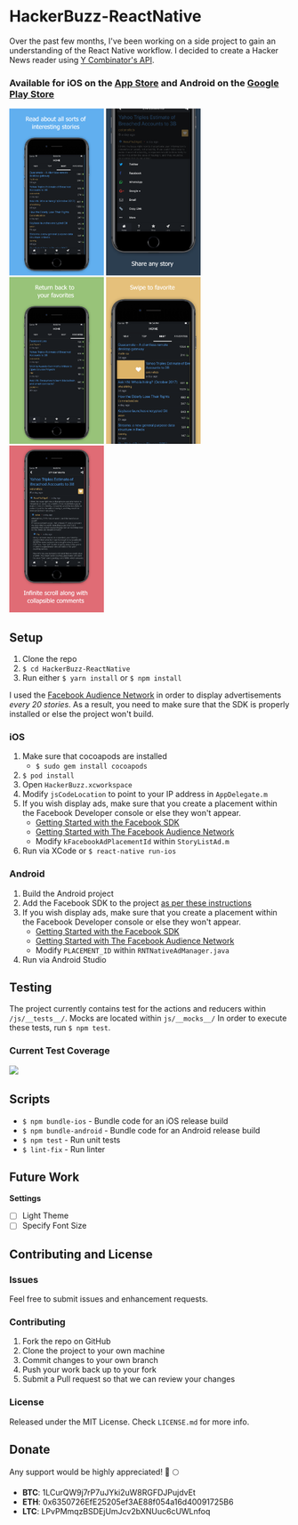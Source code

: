 # HackerBuzz-ReactNative

Over the past few months, I've been working on a side project to gain an understanding of the React Native workflow. I decided to create a Hacker News reader using [Y Combinator's API](https://github.com/HackerNews/API).

### Available for iOS on the [App Store](https://itunes.apple.com/app/hacker-buzz/id1292825792?mt=8) and Android on the [Google Play Store](https://play.google.com/store/apps/details?id=com.hackerbuzz)

<img src="images/1.png" width="170" height="300" /> <img src="images/2.png" width="170" height="300" /> <img src="images/3.png" width="170" height="300" /> <img src="images/4.png" width="170" height="300" /> <img src="images/5.png" width="170" height="300" />

## Setup

1. Clone the repo
2. `$ cd HackerBuzz-ReactNative`
3. Run either `$ yarn install` or `$ npm install`

I used the [Facebook Audience Network](https://developers.facebook.com/products/audience-network/overview/) in order to display advertisements _every 20 stories_. As a result, you need to make sure that the SDK is properly installed or else the project won't build.

### iOS
1. Make sure that cocoapods are installed
   - `$ sudo gem install cocoapods`
2. `$ pod install`
3. Open `HackerBuzz.xcworkspace`
4. Modify `jsCodeLocation` to point to your IP address in `AppDelegate.m`
6. If you wish display ads, make sure that you create a placement within the Facebook Developer console or else they won't appear.
   - [Getting Started with the Facebook SDK](https://developers.facebook.com/docs/ios/getting-started/#settings)
   - [Getting Started with The Facebook Audience Network](https://developers.facebook.com/docs/audience-network)
   - Modify `kFacebookAdPlacementId` within `StoryListAd.m`
7. Run via XCode or `$ react-native run-ios`

### Android

1. Build the Android project
2. Add the Facebook SDK to the project [as per these instructions](https://developers.facebook.com/docs/android/getting-started/#sdk-project)
3. If you wish display ads, make sure that you create a placement within the Facebook Developer console or else they won't appear.
   - [Getting Started with the Facebook SDK](https://developers.facebook.com/docs/android/getting-started/#settings)
   - [Getting Started with The Facebook Audience Network](https://developers.facebook.com/docs/audience-network)
   - Modify `PLACEMENT_ID` within `RNTNativeAdManager.java`
4. Run via Android Studio

## Testing

The project currently contains test for the actions and reducers within `/js/__tests__/`. Mocks are located within `js/__mocks__/` In order to execute these tests, run `$ npm test`.

### Current Test Coverage

<img src="https://i.imgur.com/4sulKRi.png" />

## Scripts

- `$ npm bundle-ios` - Bundle code for an iOS release build
- `$ npm bundle-android` - Bundle code for an Android release build
- `$ npm test` - Run unit tests
- `$ lint-fix` - Run linter

## Future Work

**Settings**
- [ ] Light Theme
- [ ] Specify Font Size

## Contributing and License

### Issues

Feel free to submit issues and enhancement requests.

### Contributing

1. Fork the repo on GitHub
2. Clone the project to your own machine
3. Commit changes to your own branch
4. Push your work back up to your fork
5. Submit a Pull request so that we can review your changes

### License

Released under the MIT License. Check `LICENSE.md` for more info.

## Donate

Any support would be highly appreciated! 🚀 🌕

- **BTC**: 1LCurQW9j7rP7uJYki2uW8RGFDJPujdvEt
- **ETH**: 0x6350726EfE25205ef3AE88f054a16d40091725B6
- **LTC**: LPvPMmqzBSDEjUmJcv2bXNUuc6cUWLnfoq
